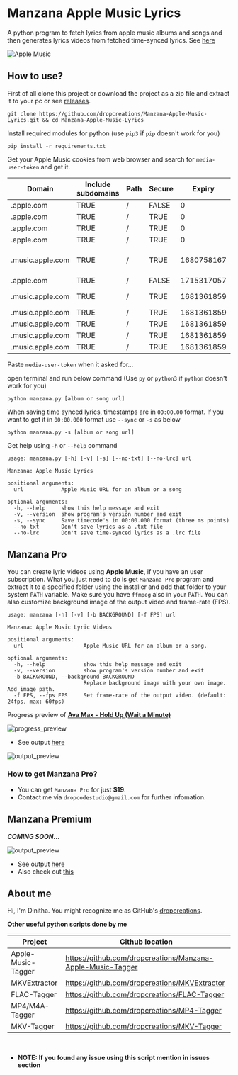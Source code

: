 # __Manzana Apple Music Lyrics__

A python program to fetch lyrics from apple music albums and songs and then generates lyrics videos from fetched time-synced lyrics. See [here](#manzana-pro)

<picture>
  <source media="(prefers-color-scheme: dark)" srcset="https://raw.githubusercontent.com/dropcreations/Manzana-Apple-Music-Lyrics/main/assets/manzana__dark.png">
  <source media="(prefers-color-scheme: light)" srcset="https://raw.githubusercontent.com/dropcreations/Manzana-Apple-Music-Lyrics/main/assets/manzana__light.png">
  <img alt="Apple Music" src="https://raw.githubusercontent.com/dropcreations/Manzana-Apple-Music-Lyrics/main/assets/manzana__light.png">
</picture>

## __How to use?__

First of all clone this project or download the project as a zip file and extract it to your pc or see [releases](https://github.com/dropcreations/Manzana-Apple-Music-Lyrics/releases).

```
git clone https://github.com/dropcreations/Manzana-Apple-Music-Lyrics.git && cd Manzana-Apple-Music-Lyrics
```

Install required modules for python (use `pip3` if `pip` doesn't work for you)

```
pip install -r requirements.txt
```

Get your Apple Music cookies from web browser and search for `media-user-token` and get it.

|Domain|Include subdomains|Path|Secure|Expiry|Name|Value
|---|---|---|---|---|---|---|
|.apple.com|TRUE|/|FALSE|0|geo|##|
|.apple.com|TRUE|/|TRUE|0|dslang|##-##|
|.apple.com|TRUE|/|TRUE|0|site|###|
|.apple.com|TRUE|/|TRUE|0|myacinfo|#####...|
|.music.apple.com|TRUE|/|TRUE|1680758167|commerce-authorization-token|#####...|
|.apple.com|TRUE|/|FALSE|1715317057|itspod|##|
|.music.apple.com|TRUE|/|TRUE|1681361859|media-user-token|#####...|
|.music.apple.com|TRUE|/|TRUE|1681361859|itre|#|
|.music.apple.com|TRUE|/|TRUE|1681361859|pldfltcid|#####...|
|.music.apple.com|TRUE|/|TRUE|1681361859|pltvcid|#####...|
|.music.apple.com|TRUE|/|TRUE|1681361859|itua|##|

Paste `media-user-token` when it asked for...

open terminal and run below command (Use `py` or `python3` if `python` doesn't work for you)

```
python manzana.py [album or song url]
```

When saving time synced lyrics, timestamps are in `00:00.00` format. If you want to get it in `00:00.000` format use `--sync` or `-s` as below

```
python manzana.py -s [album or song url]
```

Get help using `-h` or `--help` command

```
usage: manzana.py [-h] [-v] [-s] [--no-txt] [--no-lrc] url

Manzana: Apple Music Lyrics

positional arguments:
  url            Apple Music URL for an album or a song

optional arguments:
  -h, --help     show this help message and exit
  -v, --version  show program's version number and exit
  -s, --sync     Save timecode's in 00:00.000 format (three ms points)
  --no-txt       Don't save lyrics as a .txt file
  --no-lrc       Don't save time-synced lyrics as a .lrc file
```

## Manzana Pro

You can create lyric videos using __Apple Music__, if you have an user subscription. What you just need to do is get `Manzana Pro` program and extract it to a specified folder using the installer and add that folder to your system `PATH` variable. Make sure you have `ffmpeg` also in your `PATH`. You can also customize background image of the output video and frame-rate (FPS).

```
usage: manzana [-h] [-v] [-b BACKGROUND] [-f FPS] url

Manzana: Apple Music Lyric Videos

positional arguments:
  url                   Apple Music URL for an album or a song.

optional arguments:
  -h, --help            show this help message and exit
  -v, --version         show program's version number and exit
  -b BACKGROUND, --background BACKGROUND
                        Replace background image with your own image. Add image path.
  -f FPS, --fps FPS     Set frame-rate of the output video. (default: 24fps, max: 60fps)
```

Progress preview of [__Ava Max - Hold Up (Wait a Minute)__](https://music.apple.com/lk/album/hold-up-wait-a-minute/1634875613?i=1634875618)

![progress_preview](https://raw.githubusercontent.com/dropcreations/Manzana-Apple-Music-Lyrics/main/assets/console_preview.gif)

- See output [here](https://raw.githubusercontent.com/dropcreations/Manzana-Apple-Music-Lyrics/main/assets/preview_pro.mp4)

![output_preview](https://raw.githubusercontent.com/dropcreations/Manzana-Apple-Music-Lyrics/main/assets/output_preview.gif)

### How to get Manzana Pro?

- You can get `Manzana Pro` for just __$19__.
- Contact me via `dropcodestudio@gmail.com` for further infomation.

## Manzana Premium

___COMING SOON...___

![output_preview](https://raw.githubusercontent.com/dropcreations/Manzana-Apple-Music-Lyrics/main/assets/output_preview_premium.gif)

- See output [here](https://raw.githubusercontent.com/dropcreations/Manzana-Apple-Music-Lyrics/main/assets/preview_premium.mp4)
- Also check out [this](https://www.youtube.com/@dropmusicstudio)

## About me

Hi, I'm Dinitha. You might recognize me as GitHub's [dropcreations](https://github.com/dropcreations).

__Other useful python scripts done by me__

| Project              | Github location                                              |
|----------------------|--------------------------------------------------------------|
| Apple-Music-Tagger   | https://github.com/dropcreations/Manzana-Apple-Music-Tagger  |
| MKVExtractor         | https://github.com/dropcreations/MKVExtractor                |
| FLAC-Tagger          | https://github.com/dropcreations/FLAC-Tagger                 |
| MP4/M4A-Tagger       | https://github.com/dropcreations/MP4-Tagger                  |
| MKV-Tagger           | https://github.com/dropcreations/MKV-Tagger                  |

<br>

- __NOTE: If you found any issue using this script mention in issues section__
